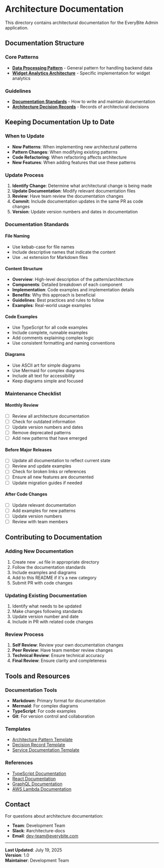 # Architecture Documentation

This directory contains architectural documentation for the EveryBite Admin application.

## Documentation Structure

### Core Patterns

- **[Data Processing Pattern](./data-processing-pattern.md)** - General pattern for handling backend data
- **[Widget Analytics Architecture](./widget-analytics-architecture.md)** - Specific implementation for widget analytics

### Guidelines

- **[Documentation Standards](./documentation-standards.md)** - How to write and maintain documentation
- **[Architecture Decision Records](./adr/)** - Records of architectural decisions

## Keeping Documentation Up to Date

### When to Update

- **New Patterns**: When implementing new architectural patterns
- **Pattern Changes**: When modifying existing patterns
- **Code Refactoring**: When refactoring affects architecture
- **New Features**: When adding features that use these patterns

### Update Process

1. **Identify Change**: Determine what architectural change is being made
2. **Update Documentation**: Modify relevant documentation files
3. **Review**: Have team review the documentation changes
4. **Commit**: Include documentation updates in the same PR as code changes
5. **Version**: Update version numbers and dates in documentation

### Documentation Standards

#### File Naming

- Use kebab-case for file names
- Include descriptive names that indicate the content
- Use `.md` extension for Markdown files

#### Content Structure

- **Overview**: High-level description of the pattern/architecture
- **Components**: Detailed breakdown of each component
- **Implementation**: Code examples and implementation details
- **Benefits**: Why this approach is beneficial
- **Guidelines**: Best practices and rules to follow
- **Examples**: Real-world usage examples

#### Code Examples

- Use TypeScript for all code examples
- Include complete, runnable examples
- Add comments explaining complex logic
- Use consistent formatting and naming conventions

#### Diagrams

- Use ASCII art for simple diagrams
- Use Mermaid for complex diagrams
- Include alt text for accessibility
- Keep diagrams simple and focused

### Maintenance Checklist

#### Monthly Review

- [ ] Review all architecture documentation
- [ ] Check for outdated information
- [ ] Update version numbers and dates
- [ ] Remove deprecated patterns
- [ ] Add new patterns that have emerged

#### Before Major Releases

- [ ] Update all documentation to reflect current state
- [ ] Review and update examples
- [ ] Check for broken links or references
- [ ] Ensure all new features are documented
- [ ] Update migration guides if needed

#### After Code Changes

- [ ] Update relevant documentation
- [ ] Add examples for new patterns
- [ ] Update version numbers
- [ ] Review with team members

## Contributing to Documentation

### Adding New Documentation

1. Create new `.md` file in appropriate directory
2. Follow the documentation standards
3. Include examples and diagrams
4. Add to this README if it's a new category
5. Submit PR with code changes

### Updating Existing Documentation

1. Identify what needs to be updated
2. Make changes following standards
3. Update version number and date
4. Include in PR with related code changes

### Review Process

1. **Self Review**: Review your own documentation changes
2. **Peer Review**: Have team member review changes
3. **Technical Review**: Ensure technical accuracy
4. **Final Review**: Ensure clarity and completeness

## Tools and Resources

### Documentation Tools

- **Markdown**: Primary format for documentation
- **Mermaid**: For complex diagrams
- **TypeScript**: For code examples
- **Git**: For version control and collaboration

### Templates

- [Architecture Pattern Template](./templates/architecture-pattern.md)
- [Decision Record Template](./adr/template.md)
- [Service Documentation Template](./templates/service-documentation.md)

### References

- [TypeScript Documentation](https://www.typescriptlang.org/docs/)
- [React Documentation](https://react.dev/)
- [GraphQL Documentation](https://graphql.org/learn/)
- [AWS Lambda Documentation](https://docs.aws.amazon.com/lambda/)

## Contact

For questions about architecture documentation:

- **Team**: Development Team
- **Slack**: #architecture-docs
- **Email**: dev-team@everybite.com

---

**Last Updated**: July 19, 2025  
**Version**: 1.0  
**Maintainer**: Development Team
